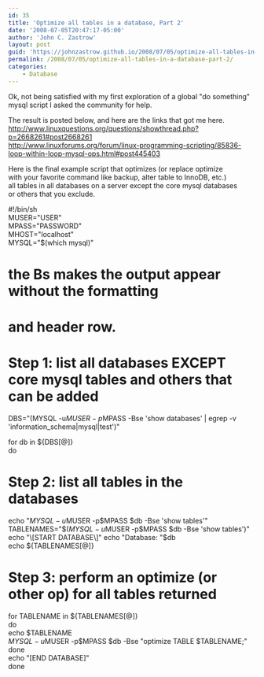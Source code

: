 ```yaml
---
id: 35
title: 'Optimize all tables in a database, Part 2'
date: '2008-07-05T20:47:17-05:00'
author: 'John C. Zastrow'
layout: post
guid: 'https://johnzastrow.github.io/2008/07/05/optimize-all-tables-in-a-database-part-2/'
permalink: /2008/07/05/optimize-all-tables-in-a-database-part-2/
categories:
    - Database
---
```


Ok, not being satisfied with my first exploration of a global "do something" mysql script I asked the community for help.

The result is posted below, and here are the links that got me here.  
<http://www.linuxquestions.org/questions/showthread.php?p=2668261#post2668261>  
<http://www.linuxforums.org/forum/linux-programming-scripting/85836-loop-within-loop-mysql-ops.html#post445403>

Here is the final example script that optimizes (or replace optimize  
with your favorite command like backup, alter table to InnoDB, etc.)  
all tables in all databases on a server except the core mysql databases  
or others that you exclude.

\#!/bin/sh  
MUSER="USER"  
MPASS="PASSWORD"  
MHOST="localhost"  
MYSQL="$(which mysql)"  
# the Bs makes the output appear without the formatting  
# and header row.  
# Step 1: list all databases EXCEPT core mysql tables and others that can be added  
DBS="$($MYSQL -u$MUSER -p$MPASS -Bse 'show databases' | egrep -v 'information\_schema|mysql|test')"

for db in ${DBS\[@\]}  
do

# Step 2: list all tables in the databases  
 echo "$MYSQL -u$MUSER -p$MPASS $db -Bse 'show tables'"  
 TABLENAMES="$($MYSQL -u$MUSER -p$MPASS $db -Bse 'show tables')"  
 echo "\[START DATABASE\]"  
 echo "Database: "$db  
 echo ${TABLENAMES\[@\]}

# Step 3: perform an optimize (or other op) for all tables returned

 for TABLENAME in ${TABLENAMES\[@\]}  
 do  
 echo $TABLENAME  
 $MYSQL -u$MUSER -p$MPASS $db -Bse "optimize TABLE $TABLENAME;"   
 done  
 echo "\[END DATABASE\]"  
done